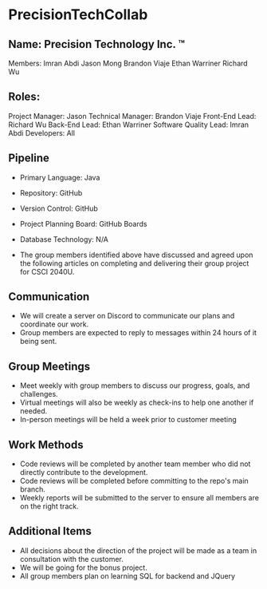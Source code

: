 # PrecisionTechCollab

## Name: Precision Technology Inc. ™
Members:
Imran Abdi
Jason Mong
Brandon Viaje
Ethan Warriner
Richard Wu

## Roles:
Project Manager: Jason
Technical Manager: Brandon Viaje
Front-End Lead: Richard Wu
Back-End Lead: Ethan Warriner
Software Quality Lead: Imran Abdi 
Developers: All

## Pipeline
- Primary Language: Java

- Repository: GitHub

- Version Control: GitHub

- Project Planning Board: GitHub Boards

- Database Technology: N/A

- The group members identified above have discussed and agreed upon the following articles on completing and delivering their group project for CSCI 2040U.

## Communication
- We will create a server on Discord to communicate our plans and coordinate our work.
- Group members are expected to reply to messages within 24 hours of it being sent.

## Group Meetings
- Meet weekly with group members to discuss our progress, goals, and challenges.
- Virtual meetings will also be weekly as check-ins to help one another if needed. 
- In-person meetings will be held a week prior to customer meeting


## Work Methods
- Code reviews will be completed by another team member who did not directly contribute to the development.
- Code reviews will be completed before committing to the repo's main branch.
- Weekly reports will be submitted to the server to ensure all members are on the right track. 

## Additional Items
- All decisions about the direction of the project will be made as a team in consultation with the customer.
- We will be going for the bonus project.
- All group members plan on learning SQL for backend and JQuery
